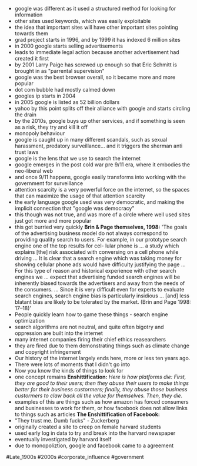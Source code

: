 - google was different as it used a structured method for looking for information 
- other sites used keywords, which was easily exploitable 
- the idea that important sites will have other important sites pointing towards them 
- grad project starts in 1996, and by 1999 it has indexed 6 million sites
- in 2000 google starts selling advertisements 
- leads to immediate legal action because another advertisement had created it first 
- by 2001 Larry Paige has screwed up enough so that Eric Schmitt is brought in as "parrental supervision"
- google was the best browser overall, so it became more and more popular
- dot com bubble had mostly calmed down 
- googles ip starts in 2004 
- in 2005 google is listed as 52 billion dollars 
- yahoo by this point splits off their alliance with google and starts circling the drain 
- by the 2010s, google buys up other services, and if something is seen as a risk, they try and kill it off 
- monopoly behaviour 
- google is caught up in many different scandals, such as sexual harassment, predatory surveillance... and it triggers the sherman anti trust laws 
- google is the lens that we use to search the internet 
- google emerges in the post cold war pre 9/11 era, where it embodies the neo-liberal web 
- and once 9/11 happens, google easily transforms into working with the government for surveillance
- attention scarcity is a very powerful force on the internet, so the spaces that can maximize the usage of that attention scarcity 
- the early language google used was very democratic, and making the implicit connection that "google was democracy"
- this though was not true, and was more of a circle where well used sites just got more and more popular 
- this got burried very quickly 
**Brin & Page themselves, 1998:**
	'The goals of the advertising business model do not always correspond to providing quality search to users. For example, in our prototype search engine one of the top results for cel- lular phone is ... a study which explains [the] risk associated with conversing on a cell phone while driving ... It is clear that a search engine which was taking money for showing cellular phone ads would have difficulty justifying the page ... For this type of reason and historical experience with other search engines we ... expect that advertising funded search engines will be inherently biased towards the advertisers and away from the needs of the consumers. ... Since it is very difficult even for experts to evaluate search engines, search engine bias is particularly insidious ... [and] less blatant bias are likely to be tolerated by the market. (Brin and Page 1998: 17–18)'
- People quickly learn how to game these things - search engine optimization
- search algorithms are not neutral, and quite often bigotry and oppression are built into the internet 
- many internet companies firing their chief ethics reasearchers 
- they are fired due to them demonstrating things such as climate change and copyright infringement 
- Our history of the internet largely ends here, more or less ten years ago.
- There were lots of moments that I didn't go into
- Now you know the kinds of things to look for
- one concept remains
**Enshittification:**
*Here is how platforms die: First, they are good to their users; then they abuse their users to make things better for their business custormers; finally, they abuse those business custormers to claw back all the value for themselves. Then, they die.*
- examples of this are things such as how amazon has forced consumers and businesses to work for them, or how facebook does not allow links to things such as articles
**The Enshittification of Facebook:**
- "They trust me. Dumb fucks" - Zuckerberg 
- originally created a site to creep on female harvard students 
- used early log in data to try and break into the harvard newspaper 
- eventually investigated by harvard itself 
- due to monopoliztion, google and facebook came to a agreement 

#Late_1900s 
#2000s 
#corporate_influence 
#government 